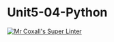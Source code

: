 # Unit5-04-Python
[![Mr Coxall's Super Linter](https://github.com/ICS3U-Programming-JaydenS/Unit5-04-Python/workflows/Mr%20Coxall's%20Super%20Linter/badge.svg)](https://github.com/ICS3U-Programming-JaydenS/Unit5-04-Python/actions/)
